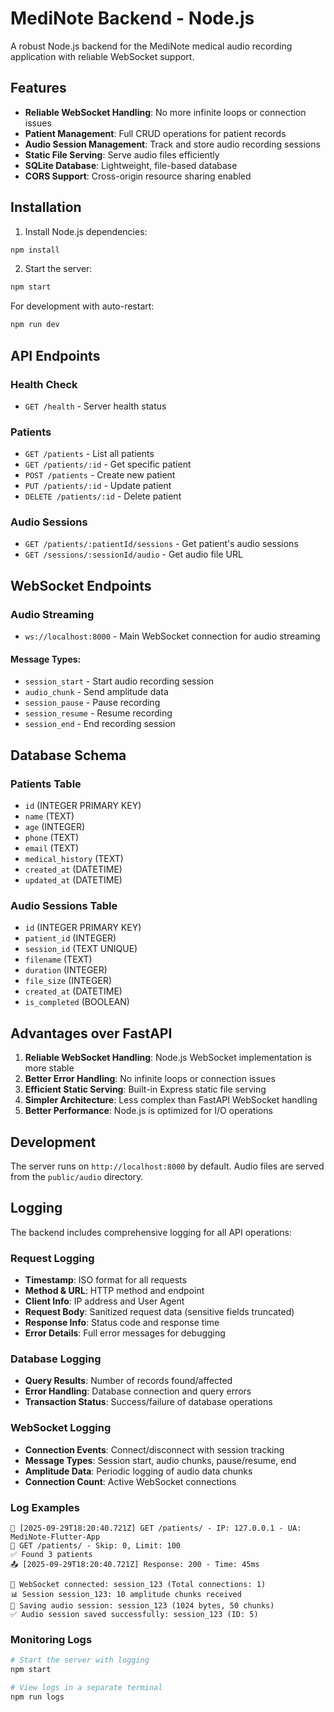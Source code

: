 # MediNote Backend - Node.js

A robust Node.js backend for the MediNote medical audio recording application with reliable WebSocket support.

## Features

- **Reliable WebSocket Handling**: No more infinite loops or connection issues
- **Patient Management**: Full CRUD operations for patient records
- **Audio Session Management**: Track and store audio recording sessions
- **Static File Serving**: Serve audio files efficiently
- **SQLite Database**: Lightweight, file-based database
- **CORS Support**: Cross-origin resource sharing enabled

## Installation

1. Install Node.js dependencies:
```bash
npm install
```

2. Start the server:
```bash
npm start
```

For development with auto-restart:
```bash
npm run dev
```

## API Endpoints

### Health Check
- `GET /health` - Server health status

### Patients
- `GET /patients` - List all patients
- `GET /patients/:id` - Get specific patient
- `POST /patients` - Create new patient
- `PUT /patients/:id` - Update patient
- `DELETE /patients/:id` - Delete patient

### Audio Sessions
- `GET /patients/:patientId/sessions` - Get patient's audio sessions
- `GET /sessions/:sessionId/audio` - Get audio file URL

## WebSocket Endpoints

### Audio Streaming
- `ws://localhost:8000` - Main WebSocket connection for audio streaming

#### Message Types:
- `session_start` - Start audio recording session
- `audio_chunk` - Send amplitude data
- `session_pause` - Pause recording
- `session_resume` - Resume recording
- `session_end` - End recording session

## Database Schema

### Patients Table
- `id` (INTEGER PRIMARY KEY)
- `name` (TEXT)
- `age` (INTEGER)
- `phone` (TEXT)
- `email` (TEXT)
- `medical_history` (TEXT)
- `created_at` (DATETIME)
- `updated_at` (DATETIME)

### Audio Sessions Table
- `id` (INTEGER PRIMARY KEY)
- `patient_id` (INTEGER)
- `session_id` (TEXT UNIQUE)
- `filename` (TEXT)
- `duration` (INTEGER)
- `file_size` (INTEGER)
- `created_at` (DATETIME)
- `is_completed` (BOOLEAN)

## Advantages over FastAPI

1. **Reliable WebSocket Handling**: Node.js WebSocket implementation is more stable
2. **Better Error Handling**: No infinite loops or connection issues
3. **Efficient Static Serving**: Built-in Express static file serving
4. **Simpler Architecture**: Less complex than FastAPI WebSocket handling
5. **Better Performance**: Node.js is optimized for I/O operations

## Development

The server runs on `http://localhost:8000` by default. Audio files are served from the `public/audio` directory.

## Logging

The backend includes comprehensive logging for all API operations:

### Request Logging
- **Timestamp**: ISO format for all requests
- **Method & URL**: HTTP method and endpoint
- **Client Info**: IP address and User Agent
- **Request Body**: Sanitized request data (sensitive fields truncated)
- **Response Info**: Status code and response time
- **Error Details**: Full error messages for debugging

### Database Logging
- **Query Results**: Number of records found/affected
- **Error Handling**: Database connection and query errors
- **Transaction Status**: Success/failure of database operations

### WebSocket Logging
- **Connection Events**: Connect/disconnect with session tracking
- **Message Types**: Session start, audio chunks, pause/resume, end
- **Amplitude Data**: Periodic logging of audio data chunks
- **Connection Count**: Active WebSocket connections

### Log Examples
```
📡 [2025-09-29T18:20:40.721Z] GET /patients/ - IP: 127.0.0.1 - UA: MediNote-Flutter-App
👥 GET /patients/ - Skip: 0, Limit: 100
✅ Found 3 patients
📤 [2025-09-29T18:20:40.721Z] Response: 200 - Time: 45ms

🔌 WebSocket connected: session_123 (Total connections: 1)
📊 Session session_123: 10 amplitude chunks received
💾 Saving audio session: session_123 (1024 bytes, 50 chunks)
✅ Audio session saved successfully: session_123 (ID: 5)
```

### Monitoring Logs
```bash
# Start the server with logging
npm start

# View logs in a separate terminal
npm run logs
```
